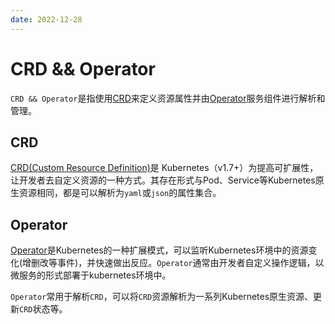 ```yaml
---
date: 2022-12-28
---
```


# CRD && Operator

`CRD && Operator`是指使用[CRD](#crd)来定义资源属性并由[Operator](#operator)服务组件进行解析和管理。
## CRD

[CRD(Custom Resource Definition)](https://kubernetes.io/zh-cn/docs/concepts/extend-kubernetes/api-extension/custom-resources/#customresourcedefinitions)是 Kubernetes（v1.7+）为提高可扩展性，让开发者去自定义资源的一种方式。其存在形式与Pod、Service等Kubernetes原生资源相同，都是可以解析为`yaml`或`json`的属性集合。

## Operator

[Operator](https://kubernetes.io/zh-cn/docs/concepts/extend-kubernetes/operator/)是Kubernetes的一种扩展模式，可以监听Kubernetes环境中的资源变化(增删改等事件)，并快速做出反应。`Operator`通常由开发者自定义操作逻辑，以微服务的形式部署于kubernetes环境中。


`Operator`常用于解析`CRD`，可以将`CRD`资源解析为一系列Kubernetes原生资源、更新`CRD`状态等。

